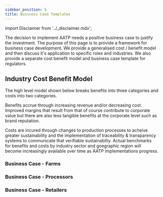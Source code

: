 ```yaml
---
sidebar_position: 5
title: Business Case Templates
---
```


import Disclaimer from '../\_disclaimer.mdx';

<Disclaimer />

The decision to implement AATP needs a positive business case to justify the investment. The purpose of this page is to provide a framework for business case development. We provide a generalised cost / benefit model and then discuss it's application to specific roles and industries. We also provide a separate cost benefit model and business case template for regulators.

## Industry Cost Benefit Model

The high level model shown below breaks benefits into three categories and costs into two categories.

Benefits accrue through increasing revenue and/or decreasing cost. Improved margins that result from that of course contribute to corporate value but there are also less tangible benefits at the corporate level such as brand reputation.

Costs are incured through changes to production processes to acheive greater sustainability and the implementation of traceability & transparency systems to communicate that verifiable sustainabilty. Actual benchmarks for benefits and costs by industry sector and goegraphic region will become increasingly available over time as AATP implementations progress.

### Business Case - Farms

### Business Case - Processors

### Business Case - Retailers



